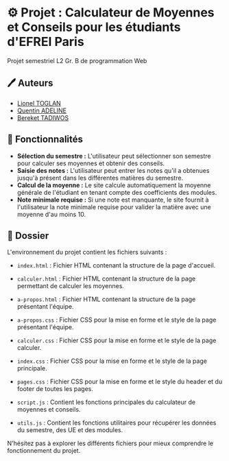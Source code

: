 # ⚙️ Projet : Calculateur de Moyennes et Conseils pour les étudiants d'EFREI Paris 

Projet semestriel L2 Gr. B de programmation Web

## 🖊️ Auteurs 

- [Lionel TOGLAN](https://github.com/lionelmarcus10)
- [Quentin ADELINE](https://github.com/Quentinadl)
- [Bereket TADIWOS](https://github.com/Bereket153346)

## 📖 Fonctionnalités 

- **Sélection du semestre :** L'utilisateur peut sélectionner son semestre pour calculer ses moyennes et obtenir des conseils.
- **Saisie des notes :** L'utilisateur peut entrer les notes qu'il a obtenues jusqu'à présent dans les différentes matières du semestre.
- **Calcul de la moyenne :** Le site calcule automatiquement la moyenne générale de l'étudiant en tenant compte des coefficients des modules.
- **Note minimale requise :** Si une note est manquante, le site fournit à l'utilisateur la note minimale requise pour valider la matière avec une moyenne d'au moins 10.

## 📂 Dossier

L'environnement du projet contient les fichiers suivants :

- `index.html` : Fichier HTML contenant la structure de la page d'accueil.
- `calculer.html` : Fichier HTML contenant la structure de la page permettant de calculer les moyennes.
- `a-propos.html` : Fichier HTML contenant la structure de la page présentant l'équipe.

- `a-propos.css` : Fichier CSS pour la mise en forme et le style de la page présentant l'équipe.
- `calculer.css` : Fichier CSS pour la mise en forme et le style de la page calculer.
- `index.css` : Fichier CSS pour la mise en forme et le style de la page principale.
- `pages.css` : Fichier CSS pour la mise en forme et le style du header et du footer de toutes les pages.

- `script.js` : Contient les fonctions principales du calculateur de moyennes et conseils.
- `utils.js` : Contient les fonctions utilitaires pour récupérer les données du semestre, des UE et des modules.

N'hésitez pas à explorer les différents fichiers pour mieux comprendre le fonctionnement du projet.
